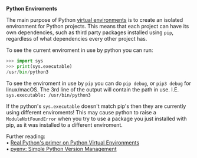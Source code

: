 **Python Enviroments**

The main purpose of Python [virtual environments](https://docs.python.org/3/library/venv.html#venv-def) is to create an isolated environment for Python projects. This means that each project can have its own dependencies, such as third party packages installed using `pip`, regardless of what dependencies every other project has.

To see the current enviroment in use by python you can run:
```py
>>> import sys
>>> print(sys.executable)
/usr/bin/python3
```

To see the enviroment in use by `pip` you can do `pip debug`, or `pip3 debug` for linux/macOS. The 3rd line of the output will contain the path in use. I.E. `sys.executable: /usr/bin/python3`

If the python's `sys.executable` doesn't match pip's then they are currently using different enviroments! This may cause python to raise a `ModuleNotFoundError` when you try to use a package you just installed with pip, as it was installed to a different enviroment.

Further reading:  
• [Real Python's primer on Python Virtual Environments](https://realpython.com/python-virtual-environments-a-primer)  
• [pyenv: Simple Python Version Management](https://github.com/pyenv/pyenv)
